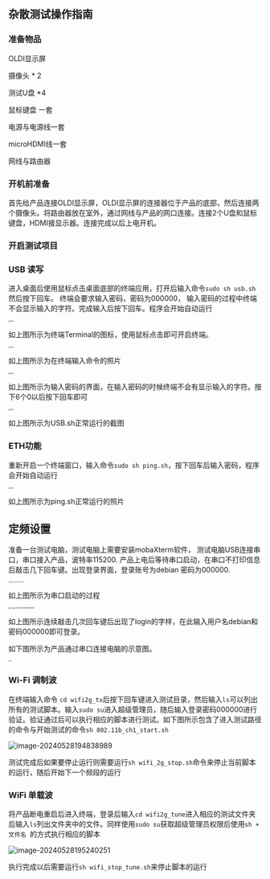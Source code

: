 

## 杂散测试操作指南

### 准备物品

OLDI显示屏

摄像头 * 2

测试U盘 *4

鼠标键盘 一套

电源与电源线一套

microHDMI线一套

网线与路由器

### 开机前准备

首先给产品连接OLDI显示屏，OLDI显示屏的连接器位于产品的底部，然后连接两个摄像头。将路由器放在室外，通过网线与产品的网口连接。连接2个U盘和鼠标键盘，HDMI接显示器。连接完成以后上电开机。

###  开启测试项目

### USB 读写

进入桌面后使用鼠标点击桌面底部的终端应用，打开后输入命令`sudo sh usb.sh` 然后按下回车。 终端会要求输入密码，密码为000000， 输入密码的过程中终端不会显示输入的字符。完成输入后按下回车。程序会开始自动运行

<img src="file:///C:/Users/qqdyta/Documents/WXWork/1688855768420414/Cache/Image/2024-05/ac85c290-9777-4467-aa0c-736f3f161558.jpg" alt="img" style="zoom:25%;" />

如上图所示为终端Terminal的图标，使用鼠标点击即可开启终端。

<img src="file:///C:/Users/qqdyta/Documents/WXWork/1688855768420414/Cache/Image/2024-05/02ca019c-345e-4ac2-87fb-02dd92a27d00.jpg" alt="img" style="zoom:25%;" />

如上图所示为在终端输入命令的照片

<img src="file:///C:/Users/qqdyta/Documents/WXWork/1688855768420414/Cache/Image/2024-05/b995a015-b89b-4959-a8c3-02120b2401fb.jpg" alt="img" style="zoom:25%;" />

如上图所示为输入密码的界面，在输入密码的时候终端不会有显示输入的字符。按下6个0以后按下回车即可

<img src="file:///C:/Users/qqdyta/Documents/WXWork/1688855768420414/Cache/Image/2024-05/285050c7-dcaf-4b96-bf1b-c76103b86109.jpg" alt="img" style="zoom:25%;" />

如上图所示为USB.sh正常运行的截图

### ETH功能

重新开启一个终端窗口，输入命令`sudo sh ping.sh`，按下回车后输入密码，程序会开始自动运行

<img src="file:///C:/Users/qqdyta/Documents/WXWork/1688855768420414/Cache/Image/2024-05/03f1d8b3-4c8a-469e-8edb-bd72c489b29b.jpg" alt="img" style="zoom:25%;" />

如上图所示为ping.sh正常运行的照片

## 定频设置

准备一台测试电脑，测试电脑上需要安装mobaXterm软件， 测试电脑USB连接串口，串口接入产品，波特率115200.  产品上电后等待串口启动，在串口不打印信息后敲击几下回车键。出现登录界面，登录账号为debian 密码为000000.

<img src="C:\Users\qqdyta\AppData\Roaming\Typora\typora-user-images\image-20240528200158381.png" alt="image-20240528200158381" style="zoom: 15%;" />

如上图所示为串口启动的过程

<img src="C:\Users\qqdyta\AppData\Roaming\Typora\typora-user-images\image-20240528200246413.png" alt="image-20240528200246413" style="zoom:25%;" />

如上图所示连续敲击几次回车键后出现了login的字样，在此输入用户名debian和密码000000即可登录。

如下图所示为产品通过串口连接电脑的示意图。

<img src="file:///C:/Users/qqdyta/Documents/WXWork/1688855768420414/Cache/Image/2024-05/039aba03-9990-4e02-8e14-81a507c3c667.jpg" alt="img" style="zoom: 15%;" />





### Wi-Fi 调制波

在终端输入命令 `cd wifi2g_tx`后按下回车键进入测试目录，然后输入`ls`可以列出所有的测试脚本。输入`sudo su`进入超级管理员，随后输入登录密码000000进行验证。验证通过后可以执行相应的脚本进行测试。如下图所示包含了进入测试路径的命令与开始测试的命令`sh 802.11b_ch1_start.sh`

![image-20240528194838989](C:\Users\qqdyta\AppData\Roaming\Typora\typora-user-images\image-20240528194838989.png)

测试完成后如果要停止运行则需要运行`sh wifi_2g_stop.sh`命令来停止当前脚本的运行，随后开始下一个频段的运行

### WiFi 单载波

将产品断电重启后进入终端，登录后输入`cd wifi2g_tune`进入相应的测试文件夹后输入`ls`列出文件夹中的文件。同样使用`sudo su`获取超级管理员权限后使用`sh + 文件名 `的方式执行相应的脚本

![image-20240528195240251](C:\Users\qqdyta\AppData\Roaming\Typora\typora-user-images\image-20240528195240251.png)

执行完成以后需要运行`sh wifi_stop_tune.sh`来停止脚本的运行